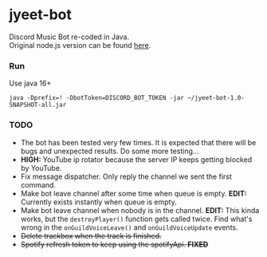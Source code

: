 # jyeet-bot

Discord Music Bot re-coded in Java.<br>
Original node.js version can be found [here](https://github.com/phxgg/yeet-bot).

### Run

Use java 16+

```
java -Dprefix=! -DbotToken=DISCORD_BOT_TOKEN -jar ~/jyeet-bot-1.0-SNAPSHOT-all.jar
```

### TODO

* The bot has been tested very few times. It is expected that there will be bugs
and unexpected results. Do some more testing...
* **HIGH:** YouTube ip rotator because the server IP keeps getting blocked by YouTube.
* Fix message dispatcher. Only reply the channel we sent the first command.
* Make bot leave channel after some time when queue is empty.
  **EDIT:** Currently exists instantly when queue is empty.
* Make bot leave channel when nobody is in the channel.
  **EDIT:** This kinda works, but the `destroyPlayer()` function gets called twice.
  Find what's wrong in the `onGuildVoiceLeave()` and `onGuildVoiceUpdate` events.
* <s>Delete trackbox when the track is finished.</s>
* <s>Spotify refresh token to keep using the spotifyApi. **FIXED**</s>
